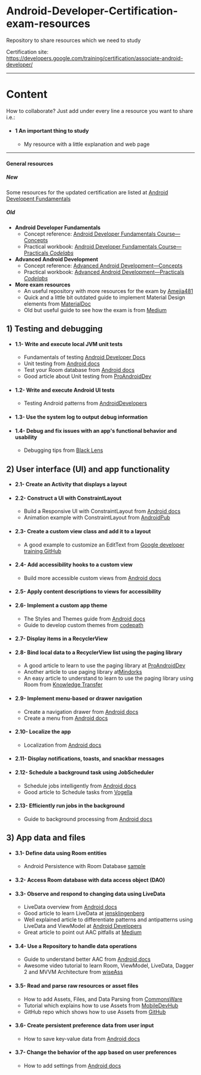 # Android-Developer-Certification-exam-resources
Repository to share resources which we need to study

Certification site: https://developers.google.com/training/certification/associate-android-developer/

---
# Content

How to collaborate? Just add under every line a resource you want to share i.e.:

* #### 1 An important thing to study
  * My resource with a little explanation and web page
---

#### General resources
##### New
Some resources for the updated certification are listed at [Android Developent Fundamentals](https://developer.android.com/courses/fundamentals-training/overview-v2)

##### Old
  * __Android Developer Fundamentals__
     * Concept reference: [Android Developer Fundamentals Course—Concepts](https://google-developer-training.github.io/android-developer-fundamentals-course-concepts-v2/index.html)
     * Practical workbook: [Android Developer Fundamentals Course—Practicals _Codelabs_](https://developer.android.com/courses/fundamentals-training/toc-v2)
  * __Advanced Android Development__
     * Concept reference: [Advanced Android Development—Concepts](https://google-developer-training.github.io/android-developer-advanced-course-concepts/index-book.html)
     * Practical workbook: [Advanced Android Development—Practicals _Codelabs_](https://codelabs.developers.google.com/advanced-android-training/)
  * __More exam resources__
     * An useful repository with more resources for the exam by [Amejia481](https://github.com/Amejia481/Associate-Android-Developer-Certification)
     * Quick and a little bit outdated guide to implement Material Design elements from [MaterialDoc](https://materialdoc.com/)
     * Old but useful guide to see how the exam is from [Medium](https://medium.com/@suyoggunjal/google-certified-android-developer-59af40bae846)

## 1) Testing and debugging

  * #### 1.1- Write and execute local JVM unit tests
      * Fundamentals of testing [Android Developer Docs](https://developer.android.com/training/testing/)
      * Unit testing from [Android docs](https://developer.android.com/training/testing/unit-testing/)
      * Test your Room database from [Android docs](https://developer.android.com/training/data-storage/room/testing-db)
      * Good article about Unit testing from [ProAndroidDev](https://proandroiddev.com/seven-principles-of-great-unit-tests-adapted-for-android-342515f98ef2)
  * #### 1.2- Write and execute Android UI tests
      * Testing Android patterns from [AndroidDevelopers](https://www.youtube.com/watch?v=W8LJjfkTKik&index=1&list=PLWz5rJ2EKKc-6HWg_jyP0U1zrVLHn65b2)
  * #### 1.3- Use the system log to output debug information
  * #### 1.4- Debug and fix issues with an app's functional behavior and usability
      * Debugging tips from [Black Lens](https://blacklenspub.com/5-debugging-tips-with-android-studio-65751011262f)


## 2) User interface (UI) and app functionality

  * #### 2.1- Create an Activity that displays a layout
  * #### 2.2- Construct a UI with ConstraintLayout
      * Build a Responsive UI with ConstraintLayout from [Android docs](https://developer.android.com/training/constraint-layout/)
      * Animation example with ConstraintLayout from [AndroidPub](https://android.jlelse.eu/build-awesome-animations-with-7-lines-of-code-using-constraintlayout-854e8fd3ad93)
  * #### 2.3- Create a custom view class and add it to a layout
      * A good example to customize an EditText from [Google developer training GitHub](https://google-developer-training.github.io/android-developer-advanced-course-practicals/unit-5-advanced-graphics-and-views/lesson-10-custom-views/10-1a-p-using-custom-views/10-1a-p-using-custom-views.html)
  * #### 2.4- Add accessibility hooks to a custom view
      * Build more accessible custom views from [Android docs](https://developer.android.com/guide/topics/ui/accessibility/custom-views)
  * #### 2.5- Apply content descriptions to views for accessibility
  * #### 2.6- Implement a custom app theme
      * The Styles and Themes guide from [Android docs](https://developer.android.com/guide/topics/ui/look-and-feel/themes)
      * Guide to develop custom themes from [codepath](https://guides.codepath.com/android/developing-custom-themes)
  * #### 2.7- Display items in a RecyclerView
  * #### 2.8- Bind local data to a RecyclerView list using the paging library
      * A good article to learn to use the paging library at [ProAndroidDev](https://proandroiddev.com/8-steps-to-implement-paging-library-in-android-d02500f7fffe)
      * Another article to use paging library at[Mindorks](https://medium.com/mindorks/android-recyclerview-pagination-with-paging-library-using-mvvm-rxjava-dagger-2-and-livedata-b0489ecbbfc0)
      * An easy article to understand to learn to use the paging library using Room from [Knowledge Transfer](http://androidkt.com/paging-library/)
  * #### 2.9- Implement menu-based or drawer navigation
      * Create a navigation drawer from [Android docs](https://developer.android.com/training/implementing-navigation/nav-drawer)
      * Create a menu from [Android docs](https://developer.android.com/guide/topics/ui/menus)
  * #### 2.10- Localize the app
      * Localization from [Android docs](https://developer.android.com/guide/topics/resources/localization)
  * #### 2.11- Display notifications, toasts, and snackbar messages
  * #### 2.12- Schedule a background task using JobScheduler
      * Schedule jobs intelligently from [Android docs](https://developer.android.com/topic/performance/scheduling)
      * Good article to Schedule tasks from [Vogella](http://www.vogella.com/tutorials/AndroidTaskScheduling/article.html)
  * #### 2.13- Efficiently run jobs in the background
      * Guide to background processing from [Android docs](https://developer.android.com/guide/background/)
 
 
## 3) App data and files

  * #### 3.1- Define data using Room entities
      * Android Persistence with Room Database [sample](https://github.com/googlecodelabs/android-persistence)
  * #### 3.2- Access Room database with data access object (DAO)
  * #### 3.3- Observe and respond to changing data using LiveData
      * LiveData overview from [Android docs](https://developer.android.com/topic/libraries/architecture/livedata)
      * Good article to learn LiveData at [jensklingenberg](http://jensklingenberg.de/learn-how-to-use-livedata/)
      * Well explained article to differentiate patterns and antipatterns using LiveData and ViewModel at [Android Developers](https://medium.com/androiddevelopers/viewmodels-and-livedata-patterns-antipatterns-21efaef74a54)
      * Great article to point out AAC pitfalls at [Medium](https://medium.com/@BladeCoder/architecture-components-pitfalls-part-1-9300dd969808)
  * #### 3.4- Use a Repository to handle data operations
      * Guide to understand better AAC from [Android docs](https://developer.android.com/jetpack/docs/guide#connect-viewmodel-repository)
      * Awesome video tutorial to learn Room, ViewModel, LiveData, Dagger 2 and MVVM Architecture from [wiseAss](https://www.youtube.com/watch?reload=9&v=LCOKWgHdBvE)
  * #### 3.5- Read and parse raw resources or asset files
      * How to add Assets, Files, and Data Parsing from [CommonsWare](https://commonsware.com/Android/previews/assets-files-and-data-parsing)
      * Tutorial which explains how to use Assets from [MobileDevHub](http://mobiledevhub.com/2017/10/25/android-fundamentals-what-are-assets-and-how-to-use-them/)
      * GitHub repo which shows how to use Assets from [GitHub](https://github.com/tuttelikz/ReadCsvExample_Android)
  * #### 3.6- Create persistent preference data from user input
      * How to save key-value data from [Android docs](https://developer.android.com/training/data-storage/shared-preferences)
  * #### 3.7- Change the behavior of the app based on user preferences
      * How to add settings from [Android docs](https://developer.android.com/guide/topics/ui/settings)
